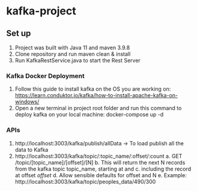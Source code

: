 # kafka-project

## Set up
1. Project was built with Java 11 and maven 3.9.8
2. Clone repository and run maven clean & install
3. Run KafkaRestService.java to start the Rest Server

### Kafka Docker Deployment
1. Follow this guide to install kafka on the OS you are working on: https://learn.conduktor.io/kafka/how-to-install-apache-kafka-on-windows/
2. Open a new terminal in project root folder and run this command to deploy kafka on your local machine: docker-compose up -d

### APIs
1. http://localhost:3003/kafka/publish/allData -> To load publish all the data to Kafka
2. http://localhost:3003/kafka/topic/:topic_name/:offset/:count
   a. GET /topic/[topic_name]/[offset]/[N] 
   b. This will return the next N records from the kafka topic topic_name, starting at and 
   c. including the record at offset _offset_ 
   d. Allow sensible defaults for offset and N
   e. Example: http://localhost:3003/kafka/topic/peoples_data/490/300
